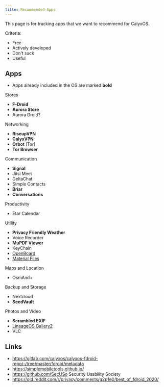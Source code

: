 ```yaml
---
title: Recommended-Apps
---
```

This page is for tracking apps that we want to recommend for CalyxOS.

Criteria:

* Free
* Actively developed
* Don't suck
* Useful

## Apps

* Apps already included in the OS are marked **bold**

Stores

* **F-Droid**
* **Aurora Store**
* Aurora Droid?

Networking

* **RiseupVPN**
* [**CalyxVPN**](https://f-droid.org/en/packages/org.calyxinstitute.vpn/)
* **Orbot** (Tor)
* **Tor Browser**

Communication

* **Signal**
* Jitsi Meet
* DeltaChat
* Simple Contacts
* **Briar**
* **Conversations**

Productivity

* Etar Calendar

Utility

* **Privacy Friendly Weather**
* Voice Recorder
* **MuPDF Viewer**
* KeyChain
* [OpenBoard](https://f-droid.org/en/packages/org.dslul.openboard.inputmethod.latin/)
* [Material Files](https://f-droid.org/en/packages/me.zhanghai.android.files/)

Maps and Location

* OsmAnd+

Backup and Storage

* Nextcloud
* **SeedVault**

Photos and Video

* **Scrambled EXIF**
* [LineageOS Gallery2](https://github.com/LineageOS/android_packages_apps_Gallery2)
* VLC

## Links

* https://gitlab.com/calyxos/calyxos-fdroid-repo/-/tree/master/fdroid/metadata
* https://simplemobiletools.github.io/
* https://github.com/SecUSo Security Usability Society
* https://old.reddit.com/r/privacy/comments/g2p1e0/best_of_fdroid_2020/
